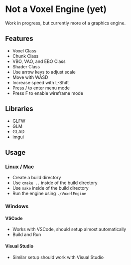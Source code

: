 # Not a Voxel Engine (yet)

Work in progress, but currently more of a graphics engine.

## Features

- Voxel Class
- Chunk Class
- VBO, VAO, and EBO Class
- Shader Class
- Use arrow keys to adjust scale
- Move with WASD
- Increase speed with L-Shift
- Press / to enter menu mode
- Press F to enable wireframe mode

## Libraries

- GLFW
- GLM
- GLAD
- imgui

## Usage

### Linux / Mac

- Create a build directory
- Use `cmake ..` inside of the build directory
- Use `make` inside of the build directory
- Run the engine using `./VoxelEngine`

### Windows

#### VSCode

- Works with VSCode, should setup almost automatically
- Build and Run

#### Visual Studio

- Similar setup should work with Visual Studio
